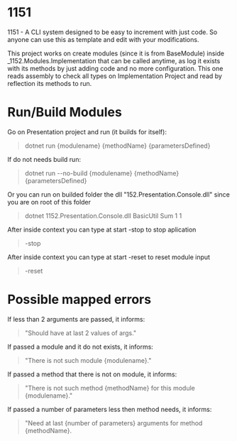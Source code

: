 # 1151
1151 - A CLI system designed to be easy to increment with just code. So anyone can use this as template and edit with your modifications.

This project works on create modules (since it is from BaseModule) inside _1152.Modules.Implementation that can be called anytime, as log it exists with its methods by just adding code and no more configuration. This one reads assembly to check all types on Implementation Project and read by reflection its methods to run.


# Run/Build Modules

Go on Presentation project and run (it builds for itself):

> dotnet run {modulename} {methodName} {parametersDefined}

If do not needs build run: 
> dotnet run --no-build {modulename} {methodName} {parametersDefined}

Or you can run on builded folder the dll "152.Presentation.Console.dll" since you are on root of this folder
> dotnet 1152.Presentation.Console.dll BasicUtil Sum 1 1

After inside context you can type at start -stop to stop aplication
> -stop

After inside context you can type at start -reset to reset module input
> -reset

# Possible mapped errors

If less than 2 arguments are passed, it informs: 
> "Should have at last 2 values of args."

If passed a module and it do not exists, it informs:
> "There is not such module {modulename}."

If passed a method that there is not on module, it informs:
> "There is not such method {methodName} for this module {modulename}."

If passed a number of parameters less then method needs, it informs:

> "Need at last {number of parameters} arguments for method {methodName}.
